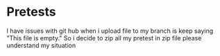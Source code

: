 # Pretests

I have issues with git hub when i upload file to my branch is keep saying "This file is empty." So i decide to zip all my pretest in zip file please understand my situation
